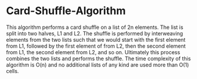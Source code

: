 # Card-Shuffle-Algorithm
This algorithm performs a card shuffle on a list of 2n elements. The list is split into two 
halves, L1 and L2. The shuffle is performed by interweaving elements from the two lists such that we 
would start with the first element from L1, followed by the first element of from L2, then the second 
element from L1, the second element from L2, and so on. Ultimately this process combines the two lists 
and performs the shuffle. The time complexity of this algorithm is O(n) and no additional lists of any kind 
are used more than O(1) cells.
